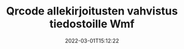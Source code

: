 ---
############################# Static ############################
layout: "auto-gen-signature"
date: 2022-03-01T15:12:22
draft: false
operation: Verify
signaturetype: Qrcode
fileformat: Wmf
productName: Java
lang: fi
productCode: java
otherformats: pdf doc docx docm dot dotm dotx odt ott rtf xls xlsx xlsm xlsb csv ods ots xltx xltm ppt pptx pps ppsx odp otp potx potm pptm ppsm png jpg bmp gif tiff svg webp wmf
breadcrumb: Put Qrcode signature on Wmf for Java

############################# Head ############################
head_title: "Allekirjoitusten Qrcode vahvistaminen tiedostoille Wmf Java:n kautta"
head_description: "Käytä vain muutamaa riviä Java-koodia Wmf-asiakirjojen ja niiden allekirjoitusten Qrcode vahvistamiseen."

############################# Header ############################
title: "Qrcode allekirjoitusten vahvistus tiedostoille Wmf"
description: "API for Java tarjoaa mahdollisuuden tarkistaa Qrcode allekirjoitukset Wmf asiakirjoissa. Wmf-asiakirjojen sisällä olevien sähköisten allekirjoitusten varmennus voidaan suorittaa nopeasti ja helposti."
bg_image: "https://cms.admin.containerize.com/templates/aspose/App_Themes/V3/images/bg/header1.png"
bg_overlay: false
button:
    enable: true

############################# SubMenu ############################
submenu:
    enable: true

    left:
        img_alt: "GroupDocs.Signature for Java"
        image: "https://cms.admin.containerize.com/templates/groupdocs/images/product-logos/90x90-noborder/groupdocs-signature-java.png"
        product: "GroupDocs.Signature"
        platform: "Java"



############################# About ############################
about:
    enable: true
    title: "Tutustu uusiin GroupDocs.Signature for Java API -ominaisuuksiin"
    content: |
        [GroupDocs.Signature for Java](https://products.groupdocs.com/signature/java/) API tarjoaa laajan valikoiman tapoja käsitellä useita dokumenttimuotoja käyttämällä sähköisiä allekirjoituksia. Monen tyyppisiä digitaalisia allekirjoituksia, kuten tekstejä, kuvia, digitaalisia varmenteita, viivakoodeja, QR-koodeja, leimoja tai metatietoja, tuetaan. Asiakkaat voivat lisätä, poistaa, muokata, vahvistaa tai etsiä digitaalisia allekirjoituksia PDF-tiedostoista, MS Word -asiakirjoista, MS Excel -työkirjoista, MS PowerPoint -esityksistä, Adobe Photoshop -tiedostoista ja erilaisista kuvaformaateista. Saatavilla on hämmästyttävä määrä lisäominaisuuksia ja asetuksia.
    

############################# Steps ############################
steps:
    enable: true
    title_left: "Allekirjoitusten Qrcode vahvistaminen asiakirjassasi Wmf"
    content_left: |
        [GroupDocs.Signature for Java](https://products.groupdocs.com/signature/java/) sisältää hyödyllisiä ominaisuuksia, kuten Qrcode-allekirjoituksia, jotka on sijoitettu Wmf-asiakirjoihin. Käytä tätä mahdollisuutta ilman ylimääräistä koodia.
        
        * Ensinnäkin ilmennä Signature-luokka, joka tarjoaa konstruktoriparametripolun dokumenttiin, joka on tarkoitus varmentaa.
        * Toiseksi luo uusi VerifyOptions-objekti ja määritä kaikki tarvittavat ominaisuudet.
        * Lopuksi kutsu Signaturen objektin Verify-menetelmä, joka välittää VerifyOptions-ilmentymän.
        * Käsittele sitten vahvistustulokset.

    title_right: "Laitteistovaatimukset"
    content_right: |
        GroupDocs.Signature for Java on tuettu kaikilla tärkeimmillä alustoilla ja käyttöjärjestelmillä. Ennen kuin suoritat alla olevan koodin, varmista, että sinulla on seuraavat edellytykset asennettuna järjestelmääsi.

        * Käyttöjärjestelmät: Microsoft Windows, Linux, MacOS
        * Kehitysympäristöt: NetBeans, Intellij IDEA, Eclipse, etc.
        * Java runtime: J2SE 6.0 and above
        * Lataa tuotteen GroupDocs.Signature for Java uusin versio osoitteesta [Maven](https://repository.groupdocs.com/webapp/#/artifacts/browse/tree/General/repo/com/groupdocs/groupdocs-signature)
         
    code: |
        ```java    
                
        // Set up input Wmf file
        String filePath = "input.wmf";

        // Instantiate Signature for input file
        Signature signature = new Signature(filePath);

        //Provide verification options
        QrCodeVerifyOptions options = new QrCodeVerifyOptions();

        // process only first page
        options.setPagesSetup(new PagesSetup());
        options.setPageNumber(1);
        options.setAllPages(false);
        // specify text match type
        options.setMatchType(TextMatchType.StartsWith);
        // specify text pattern to search
        options.setText("QrCode text");
                            
        // Verify document signatures
        VerificationResult result = signature.verify(options);

        //process result
        if (result.isValid())
        {
            //..
        }

        ```

############################# Demos ############################
demos:
    enable: true
    title: "Allekirjoitus Qrcode allekirjoituksilla Live-demo"
    content: |
       Lisää erilaisia ​​sähköisiä allekirjoituksia Wmf-tiedostoon heti käymällä [GroupDocs.Signature App](https://products.groupdocs.app/signature/family) -sivustolla.          

############################# More Formats ############################
more_formats:
    enable: true
    title: "Vahvista muut Qrcode allekirjoitukset käyttämällä Java"
    content: |
        "Eri asiakirjoihin asetettujen sähköisten allekirjoitusten todentaminen. Tarkista suosituimpien tiedostomuotojen allekirjoitusten laatu, kuten alla on kerrottu."
    format: 
       
       
back_to_top:
    enable: true
---